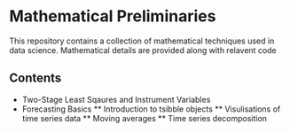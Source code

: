 # Mathematical Preliminaries
 This repository contains a collection of mathematical techniques used in data science. Mathematical details are provided along with relavent code
## Contents
* Two-Stage Least Sqaures and Instrument Variables
* Forecasting Basics
** Introduction to tsibble objects
** Visulisations of time series data
** Moving averages
** Time series decomposition
